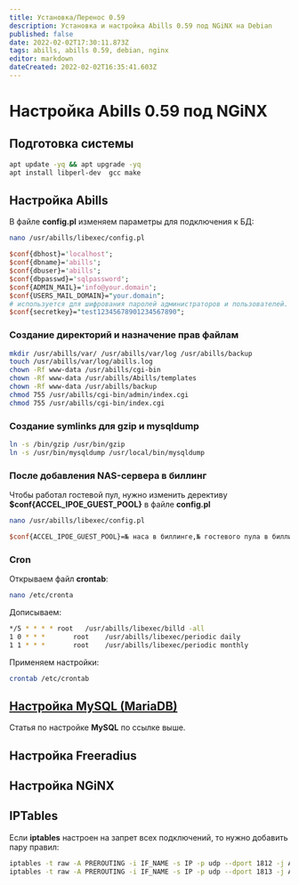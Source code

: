 ```yaml
---
title: Установка/Перенос 0.59
description: Установка и настройка Abills 0.59 под NGiNX на Debian
published: false
date: 2022-02-02T17:30:11.873Z
tags: abills, abills 0.59, debian, nginx
editor: markdown
dateCreated: 2022-02-02T16:35:41.603Z
---
```


# Настройка Abills 0.59 под NGiNX
## Подготовка системы
```bash
apt update -yq && apt upgrade -yq
apt install libperl-dev  gcc make
```
## Настройка Abills
В файле **config.pl** изменяем параметры для подключения к БД:
```bash
nano /usr/abills/libexec/config.pl
```
```perl
$conf{dbhost}='localhost';
$conf{dbname}='abills'; 
$conf{dbuser}='abills';
$conf{dbpasswd}='sqlpassword'; 
$conf{ADMIN_MAIL}='info@your.domain'; 
$conf{USERS_MAIL_DOMAIN}="your.domain";
# используется для шифрования паролей администраторов и пользователей.
$conf{secretkey}="test12345678901234567890";
```
### Создание директорий и назначение прав файлам
```bash
mkdir /usr/abills/var/ /usr/abills/var/log /usr/abills/backup
touch /usr/abills/var/log/abills.log
chown -Rf www-data /usr/abills/cgi-bin
chown -Rf www-data /usr/abills/Abills/templates
chown -Rf www-data /usr/abills/backup
chmod 755 /usr/abills/cgi-bin/admin/index.cgi
chmod 755 /usr/abills/cgi-bin/index.cgi
```
### Создание symlinks для gzip и mysqldump
```bash
ln -s /bin/gzip /usr/bin/gzip
ln -s /usr/bin/mysqldump /usr/local/bin/mysqldump
```
### После добавления NAS-сервера в биллинг
Чтобы работал гостевой пул, нужно изменить дерективу **$conf{ACCEL_IPOE_GUEST_POOL}** в файле **config.pl**
```bash
nano /usr/abills/libexec/config.pl
```
```perl
$conf{ACCEL_IPOE_GUEST_POOL}=№ наса в биллинге,№ гостевого пула в биллинге
```
### Cron
Открываем файл **crontab**:
```bash
nano /etc/cronta
```
Дописываем:
```bash
*/5 * * * *	root   /usr/abills/libexec/billd -all
1 0 * * *		root    /usr/abills/libexec/periodic daily
1 1 * * *		root    /usr/abills/libexec/periodic monthly
```
Применяем настройки:
```bash
crontab /etc/crontab
```
## [Настройка MySQL (MariaDB)](https://wiki.delovoyadmin.net/ru/NGiNX/install_debian#%D1%83%D1%81%D1%82%D0%B0%D0%BD%D0%BE%D0%B2%D0%BA%D0%B0-mariadb-phpmyadmin)
Статья по настройке **MySQL** по ссылке выше.
## Настройка Freeradius

## Настройка NGiNX

## IPTables
Если **iptables** настроен на запрет всех подключений, то нужно добавить пару правил:
```bash
iptables -t raw -A PREROUTING -i IF_NAME -s IP -p udp --dport 1812 -j ACCEPT
iptables -t raw -A PREROUTING -i IF_NAME -s IP -p udp --dport 1813 -j ACCEPT
```